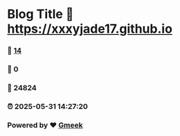 # Blog Title :link: https://xxxyjade17.github.io 
### :page_facing_up: [14](https://xxxyjade17.github.io/tag.html) 
### :speech_balloon: 0 
### :hibiscus: 24824 
### :alarm_clock: 2025-05-31 14:27:20 
### Powered by :heart: [Gmeek](https://github.com/Meekdai/Gmeek)
